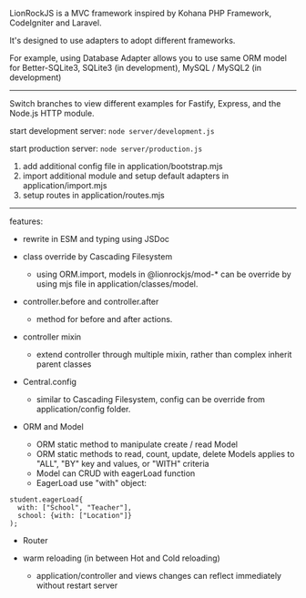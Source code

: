 LionRockJS is a MVC framework inspired by Kohana PHP Framework, CodeIgniter and Laravel.

It's designed to use adapters to adopt different frameworks. 

For example, using Database Adapter allows you to use same ORM model for Better-SQLite3, SQLite3 (in development), MySQL / MySQL2 (in development)

---

Switch branches to view different examples for Fastify, Express, and the Node.js HTTP module.

start development server:
``node server/development.js``

start production server:
``node server/production.js``


1. add additional config file in application/bootstrap.mjs
2. import additional module and setup default adapters in application/import.mjs
3. setup routes in application/routes.mjs

---

features:

- rewrite in ESM and typing using JSDoc

- class override by Cascading Filesystem
  - using ORM.import, models in @lionrockjs/mod-* can be override by using mjs file in application/classes/model.

- controller.before and controller.after
  - method for before and after actions.

- controller mixin
  - extend controller through multiple mixin, rather than complex inherit parent classes
 
- Central.config
  - similar to Cascading Filesystem, config can be override from application/config folder.

- ORM and Model
  - ORM static method to manipulate create / read Model
  - ORM static methods to read, count, update, delete Models applies to "ALL", "BY" key and values, or "WITH" criteria
  - Model can CRUD with eagerLoad function
  - EagerLoad use "with" object:
````
student.eagerLoad{
  with: ["School", "Teacher"],
  school: {with: ["Location"]}
);
 ````

- Router

- warm reloading (in between Hot and Cold reloading)
  - application/controller and views changes can reflect immediately without restart server
